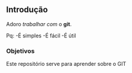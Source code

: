 ## Introdução

Adoro *trabalhar* _com_ o **git**.

Pq:
 -É simples 
 -É fácil
 -É útil

### Objetivos


Este repositório serve para aprender sobre o GIT 